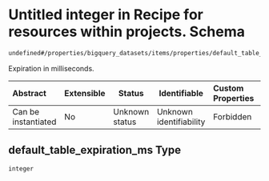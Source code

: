 # Untitled integer in Recipe for resources within projects. Schema

```txt
undefined#/properties/bigquery_datasets/items/properties/default_table_expiration_ms
```

Expiration in milliseconds.


| Abstract            | Extensible | Status         | Identifiable            | Custom Properties | Additional Properties | Access Restrictions | Defined In                                                              |
| :------------------ | ---------- | -------------- | ----------------------- | :---------------- | --------------------- | ------------------- | ----------------------------------------------------------------------- |
| Can be instantiated | No         | Unknown status | Unknown identifiability | Forbidden         | Allowed               | none                | [resources.schema.json\*](resources.schema.json "open original schema") |

## default_table_expiration_ms Type

`integer`
